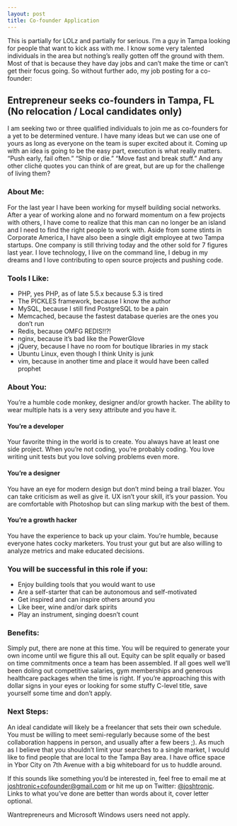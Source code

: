 ```yaml
---
layout: post
title: Co-founder Application
---
```


This is partially for LOLz and partially for serious. I’m a guy in Tampa looking for people that want to kick ass with me. I know some very talented individuals in the area but nothing’s really gotten off the ground with them. Most of that is because they have day jobs and can’t make the time or can’t get their focus going. So without further ado, my job posting for a co-founder:

## Entrepreneur seeks co-founders in Tampa, FL (No relocation / Local candidates only)

I am seeking two or three qualified individuals to join me as co-founders for a yet to be determined venture. I have many ideas but we can use one of yours as long as everyone on the team is super excited about it. Coming up with an idea is going to be the easy part, execution is what really matters. “Push early, fail often.” “Ship or die.” “Move fast and break stuff.” And any other cliché quotes you can think of are great, but are up for the challenge of living them?

### About Me:

For the last year I have been working for myself building social networks. After a year of working alone and no forward momentum on a few projects with others, I have come to realize that this man can no longer be an island and I need to find the right people to work with. Aside from some stints in Corporate America, I have also been a single digit employee at two Tampa startups. One company is still thriving today and the other sold for 7 figures last year. I love technology, I live on the command line, I debug in my dreams and I love contributing to open source projects and pushing code.

### Tools I Like:

* PHP, yes PHP, as of late 5.5.x because 5.3 is tired
* The PICKLES framework, because I know the author
* MySQL, because I still find PostgreSQL to be a pain
* Memcached, because the fastest database queries are the ones you don’t run
* Redis, because OMFG REDIS!!?!
* nginx, because it’s bad like the PowerGlove
* jQuery, because I have no room for boutique libraries in my stack
* Ubuntu Linux, even though I think Unity is junk
* vim, because in another time and place it would have been called prophet

### About You:

You’re a humble code monkey, designer and/or growth hacker. The ability to wear multiple hats is a very sexy attribute and you have it.

#### You’re a developer

Your favorite thing in the world is to create. You always have at least one side project. When you’re not coding, you’re probably coding. You love writing unit tests but you love solving problems even more.

#### You’re a designer

You have an eye for modern design but don’t mind being a trail blazer. You can take criticism as well as give it. UX isn’t your skill, it’s your passion. You are comfortable with Photoshop but can sling markup with the best of them.

#### You’re a growth hacker

You have the experience to back up your claim. You’re humble, because everyone hates cocky marketers. You trust your gut but are also willing to analyze metrics and make educated decisions.

### You will be successful in this role if you:

* Enjoy building tools that you would want to use
* Are a self-starter that can be autonomous and self-motivated
* Get inspired and can inspire others around you
* Like beer, wine and/or dark spirits
* Play an instrument, singing doesn’t count

### Benefits:

Simply put, there are none at this time. You will be required to generate your own income until we figure this all out. Equity can be split equally or based on time commitments once a team has been assembled. If all goes well we’ll been doling out competitive salaries, gym memberships and generous healthcare packages when the time is right. If you’re approaching this with dollar signs in your eyes or looking for some stuffy C-level title, save yourself some time and don’t apply.

### Next Steps:

An ideal candidate will likely be a freelancer that sets their own schedule. You must be willing to meet semi-regularly because some of the best collaboration happens in person, and usually after a few beers ;). As much as I believe that you shouldn’t limit your searches to a single market, I would like to find people that are local to the Tampa Bay area. I have office space in Ybor City on 7th Avenue with a big whiteboard for us to huddle around.

If this sounds like something you’d be interested in, feel free to email me at <a href="mailto:joshtronic+cofounder@gmail.com">joshtronic+cofounder@gmail.com</a> or hit me up on Twitter: <a href="https://twitter.com/joshtronic">@joshtronic</a>. Links to what you’ve done are better than words about it, cover letter optional.

Wantrepreneurs and Microsoft Windows users need not apply.
